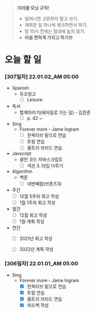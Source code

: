 > **미라클 모닝 규칙!**
>
> - 일어나면 고민하지 말고 씻기.
> - 계획한 일 하나씩 체크하면서 하기.
> - 밤 10시 전에는 침대에 눕지 않기.
> - **마음 편하게 가지고 하기**😎

# 오늘 할 일

### [307일차] 22.01.02_AM 05:00

- Spanish 
  - 듀오링고
    - [ ] Leisure
- 독서
  - 함께자라기(애자일로 가는 길) - 김찬준
    - [ ] p. 42 ~ 
- Sing
  - Forever more - Jame Ingram
    - [ ] 한옥타브 밑으로 연습
    - [ ] 트릴 연습
    - [ ] 울트리 브리드 연습
- Javscript
  - 클린 코드 자바스크립트
    - [ ] 섹션 3. 타입 다루기
- Algorithm
  - 백준
    - [ ] 네번째점(브론즈3)

- 주간
  - [ ] 12월 5주차 회고 작성
  - [ ] 1월 1주차 회고 작성
- 월간
  - [ ] 12월 회고 작성
  - [ ] 1월 계획 작성
- 연간
  - [ ] 2021년 회고 작성
  - [ ] 2022년 계획 작성



### [306일차] 22.01.01_AM 05:00

- Sing
  - Forever more - Jame Ingram
    - [x] 한옥타브 밑으로 연습
    - [x] 트릴 연습
    - [x] 울트리 브리드 연습
    - [x] 피드백 작성